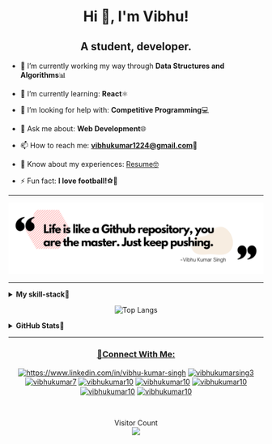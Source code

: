<h1 align="center">Hi 👋, I'm Vibhu!</h1>
<h2 align="center">A student, developer.</h2>

- 🔭 I’m currently working my way through **Data Structures and Algorithms**📊

- 🌱 I’m currently learning:  **React**⚛️

- 🤝 I’m looking for help with:  **Competitive Programming**💻

- 💬 Ask me about:  **Web Development**🌐

- 📫 How to reach me:  **vibhukumar1224@gmail.com**📧

- 📄 Know about my experiences: [Resume🤓](https://www.linkedin.com/in/vibhu-kumar-singh/detail/overlay-view/urn:li:fsd_profileTreasuryMedia:(ACoAACzcMywBRFvKVRwnf0J8wCXLB7qr1jkIKmM,1635460607269)/?lipi=urn%3Ali%3Apage%3Ad_flagship3_profile_view_base%3BmwllgLYuTHmuzNxNuzS9zg%3D%3D&licu=urn%3Ali%3Acontrol%3Ad_flagship3_profile_view_base-featured_item_detail_view)

- ⚡ Fun fact: **I love football!**⚽💖
<!-- <p align="center"> <img src="https://komarev.com/ghpvc/?username=vibhukumar10&label=Profile%20views&color=0e75b6&style=flat" alt="vibhukumar10" /> </p> -->
<hr>
<img src="https://github.com/Vibhukumar10/Vibhukumar10/blob/main/images/Life%20is%20like%20a%20Github%20repository%2C%20you%20are%20the%20master.%20Just%20keep%20pushing..png">
<hr>
<!-- <h3>GitHub Profile Trophy 🏆:</h3>
<p align="center">
<a href="https://github.com/ryo-ma/github-profile-trophy">
  <img width=800 src="https://github-profile-trophy.vercel.app/?username=Vibhukumar10&column=8&theme=onedark&no-frame=true&no-bg=true"/>
</a>
</p> -->

<!-- <p align="center"> <a href="https://github.com/ryo-ma/github-profile-trophy"><img src="https://github-profile-trophy.vercel.app/?username=vibhukumar10&theme=react" alt="vibhukumar10" /></a> </p> -->

<!-- <h3 align="left">🔗My Socials: </h3>
<p align="left">
<a href="https://codepen.io/vibhukumar10" target="blank"><img align="center" src="https://raw.githubusercontent.com/rahuldkjain/github-profile-readme-generator/master/src/images/icons/Social/codepen.svg" alt="vibhukumar10" height="30" width="40" /></a>
<a href="https://twitter.com/vibhukumarsing3" target="blank"><img align="center" src="https://raw.githubusercontent.com/rahuldkjain/github-profile-readme-generator/master/src/images/icons/Social/twitter.svg" alt="vibhukumarsing3" height="30" width="40" /></a>
<a href="https://linkedin.com/in/https://www.linkedin.com/in/vibhu-kumar-singh" target="blank"><img align="center" src="https://raw.githubusercontent.com/rahuldkjain/github-profile-readme-generator/master/src/images/icons/Social/linked-in-alt.svg" alt="https://www.linkedin.com/in/vibhu-kumar-singh" height="30" width="40" /></a>
<a href="https://instagram.com/vibhukumar7" target="blank"><img align="center" src="https://raw.githubusercontent.com/rahuldkjain/github-profile-readme-generator/master/src/images/icons/Social/instagram.svg" alt="vibhukumar7" height="30" width="40" /></a>
<a href="https://dribbble.com/vibhukumar10" target="blank"><img align="center" src="https://raw.githubusercontent.com/rahuldkjain/github-profile-readme-generator/master/src/images/icons/Social/dribbble.svg" alt="vibhukumar10" height="30" width="40" /></a>
<a href="https://www.codechef.com/users/vibhukumar10" target="blank"><img align="center" src="https://cdn.jsdelivr.net/npm/simple-icons@3.1.0/icons/codechef.svg" alt="vibhukumar10" height="30" width="40" /></a>
<a href="https://www.leetcode.com/vibhukumar10" target="blank"><img align="center" src="https://raw.githubusercontent.com/rahuldkjain/github-profile-readme-generator/master/src/images/icons/Social/leet-code.svg" alt="vibhukumar10" height="30" width="40" /></a>
<a href="https://auth.geeksforgeeks.org/user/vibhukumar10" target="blank"><img align="center" src="https://raw.githubusercontent.com/rahuldkjain/github-profile-readme-generator/master/src/images/icons/Social/geeks-for-geeks.svg" alt="vibhukumar10" height="30" width="40" /></a>
</p> -->
<details>
  <summary><strong>My skill-stack💪</strong></summary>
<h3 align="left">Programming Languages: </h3>
<p align="left">
  <a href="https://www.cprogramming.com/" target="_blank"> <img src="https://raw.githubusercontent.com/devicons/devicon/master/icons/c/c-original.svg" alt="c" width="40" height="40"/> </a> 
  <a href="https://www.w3schools.com/cpp/" target="_blank"> <img src="https://raw.githubusercontent.com/devicons/devicon/master/icons/cplusplus/cplusplus-original.svg" alt="cplusplus" width="40" height="40"/> </a>
  <a href="https://developer.mozilla.org/en-US/docs/Web/JavaScript" target="_blank"> <img src="https://raw.githubusercontent.com/devicons/devicon/master/icons/javascript/javascript-original.svg" alt="javascript" width="40" height="40"/> </a> 
  <a href="https://www.python.org" target="_blank"> <img src="https://raw.githubusercontent.com/devicons/devicon/master/icons/python/python-original.svg" alt="python" width="40" height="40"/> </a> 
  <a href="https://www.java.com" target="_blank"> <img src="https://raw.githubusercontent.com/devicons/devicon/master/icons/java/java-original.svg" alt="java" width="40" height="40"/> </a> 
  <a href="https://www.typescriptlang.org/" target="_blank"> <img src="https://raw.githubusercontent.com/devicons/devicon/master/icons/typescript/typescript-original.svg" alt="typescript" width="40" height="40"/> </a> 
</p>
<h3>Front-End Tools: </h3>
<p align="left"> 
  <a href="https://getbootstrap.com" target="_blank"> <img src="https://raw.githubusercontent.com/devicons/devicon/master/icons/bootstrap/bootstrap-plain-wordmark.svg" alt="bootstrap" width="40" height="40"/> </a> 
  <a href="https://www.w3schools.com/css/" target="_blank"> <img src="https://raw.githubusercontent.com/devicons/devicon/master/icons/css3/css3-original-wordmark.svg" alt="css3" width="40" height="40"/> </a> 
  <a href="https://www.adobe.com/products/xd.html" target="_blank"> <img src="https://cdn.worldvectorlogo.com/logos/adobe-xd.svg" alt="xd" width="40" height="40"/> </a> 
  <a href="https://www.figma.com/" target="_blank"> <img src="https://www.vectorlogo.zone/logos/figma/figma-icon.svg" alt="figma" width="40" height="40"/> </a> 
  <a href="https://www.gatsbyjs.com/" target="_blank"> <img src="https://www.vectorlogo.zone/logos/gatsbyjs/gatsbyjs-icon.svg" alt="gatsby" width="40" height="40"/> </a> 
  <a href="https://git-scm.com/" target="_blank"> <img src="https://www.vectorlogo.zone/logos/git-scm/git-scm-icon.svg" alt="git" width="40" height="40"/> </a> 
  <a href="https://www.w3.org/html/" target="_blank"> <img src="https://raw.githubusercontent.com/devicons/devicon/master/icons/html5/html5-original-wordmark.svg" alt="html5" width="40" height="40"/> </a> 
  <a href="https://www.adobe.com/in/products/illustrator.html" target="_blank"> <img src="https://www.vectorlogo.zone/logos/adobe_illustrator/adobe_illustrator-icon.svg" alt="illustrator" width="40" height="40"/> </a> 
<!--   <a href="https://www.mathworks.com/" target="_blank"> <img src="https://upload.wikimedia.org/wikipedia/commons/2/21/Matlab_Logo.png" alt="matlab" width="40" height="40"/> </a>  -->
  <a href="https://reactjs.org/" target="_blank"> <img src="https://raw.githubusercontent.com/devicons/devicon/master/icons/react/react-original-wordmark.svg" alt="react" width="40" height="40"/> </a> 
  <a href="https://www.photoshop.com/en" target="_blank"> <img src="https://raw.githubusercontent.com/devicons/devicon/master/icons/photoshop/photoshop-line.svg" alt="photoshop" width="40" height="40"/> </a>
  <a href="https://tailwindcss.com/" target="_blank"> <img src="https://www.vectorlogo.zone/logos/tailwindcss/tailwindcss-icon.svg" alt="tailwind" width="40" height="40"/> </a> 
</p>

<h3>Backend/DBs: </h3>
<p align="left">
  <a href="https://nodejs.org" target="_blank"> <img src="https://raw.githubusercontent.com/devicons/devicon/master/icons/nodejs/nodejs-original-wordmark.svg" alt="nodejs" width="40" height="40"/> </a>
  <a href="https://expressjs.com" target="_blank"> <img src="https://raw.githubusercontent.com/devicons/devicon/master/icons/express/express-original-wordmark.svg" alt="express" width="40" height="40" /> </a>
  <a href="https://postman.com" target="_blank"> <img src="https://www.vectorlogo.zone/logos/getpostman/getpostman-icon.svg" alt="postman" width="40" height="40"/> </a>
  <a href="https://www.postgresql.org" target="_blank"> <img src="https://raw.githubusercontent.com/devicons/devicon/master/icons/postgresql/postgresql-original-wordmark.svg" alt="postgresql" width="40" height="40"/> </a>
  <a href="https://heroku.com" target="_blank"> <img src="https://www.vectorlogo.zone/logos/heroku/heroku-icon.svg" alt="heroku" width="40" height="40"/> </a> 
  <a href="https://www.mongodb.com/" target="_blank"> <img src="https://raw.githubusercontent.com/devicons/devicon/master/icons/mongodb/mongodb-original-wordmark.svg" alt="mongodb" width="40" height="40"/> </a> <a href="https://www.mysql.com/" target="_blank"> <img src="https://raw.githubusercontent.com/devicons/devicon/master/icons/mysql/mysql-original-wordmark.svg" alt="mysql" width="40" height="40"/> </a>
  <a href="https://www.oracle.com/" target="_blank"> <img src="https://raw.githubusercontent.com/devicons/devicon/master/icons/oracle/oracle-original.svg" alt="oracle" width="40" height="40"/> </a>    
  <a href="https://firebase.google.com/" target="_blank"> <img src="https://www.vectorlogo.zone/logos/firebase/firebase-icon.svg" alt="firebase" width="40" height="40"/> </a> 
</p>  
  </details>
<p align="center"><img width="50%" height="auto" src="https://github-readme-stats.vercel.app/api/top-langs/?username=Vibhukumar10&layout=compact&theme=tokyonight" alt="Top Langs" /></p>
<details>
	<summary><strong> GitHub Stats🌟 </strong></summary>
	<table>
		<a align="center" href="https://github.com/Vibhukumar10">
		<tr>
			<td>					
				<img width="100%" height="auto" src="https://github-readme-stats.vercel.app/api?username=Vibhukumar10&show_icons=true&hide_border=false&theme=tokyonight&count_private=true&include_all_commits=false" alt="Git Stats" />
			</td>
			<td>
				<img width="100%" height="auto" src="https://github-readme-streak-stats.herokuapp.com/?user=Vibhukumar10&theme=tokyonight" alt="Dev Sharma's GitHub Streak" />
			</td>
		</tr>
	</table>
	<table>
		<tr>
			<td>
				<img width="100%" height="auto" src="https://activity-graph.herokuapp.com/graph?username=Vibhukumar10&bg_color=1a1b27&color=be90f2&line=638fda&point=35aea1&area=true" alt="Daily Contribution Graph" />
			</td>
		</tr>
		<tr colspan="2">
			<td>
				<img src="https://github-profile-summary-cards.vercel.app/api/cards/profile-details?username=Vibhukumar10&theme=monokai"  width="100%" height="auto"  alt="Monthly Contribution Graph" >
			</td>
		</tr>
		</a>
	</table>
</details>

<!-- <p align="center"><img align="center" src="https://github-readme-stats.vercel.app/api/top-langs?username=vibhukumar10&show_icons=true&locale=en&theme=react&layout=compact" alt="vibhukumar10" /></p>

 <p align="center"><img alt="My Github stats" align="center" border-radius="40px" width="800px" height="200px" src="https://github-readme-stats.vercel.app/api?username=Vibhukumar10&count_private=true&show_icons=true&hide_border=true&theme=react" href="https://github.com/Vibhukumar10"/></p>

<p align="center"><img align="center" src="https://github-readme-stats.vercel.app/api?username=vibhukumar10&show_icons=true&locale=en" alt="vibhukumar10" /></p>

<p align="center"><img align="center" src="https://github-readme-streak-stats.herokuapp.com/?user=vibhukumar10&theme=react" alt="vibhukumar10" /></p>

<span>
<a href="https://github.com/Vibhukumar10/Bank-Management-System">
  <img src="https://github-readme-stats.vercel.app/api/pin/?username=Vibhukumar10&repo=Bank-Management-System&theme=react" />
</a>
<a href="https://github.com/Vibhukumar10/Music-Genre-Classification">
  <img  src="https://github-readme-stats.vercel.app/api/pin/?username=Vibhukumar10&repo=Music-Genre-Classification&theme=react" />
</a>
</span> -->

<hr>
<h3 align="center">🔗Connect With Me:</h3>
<p align="center">
<a href="https://linkedin.com/in/https://www.linkedin.com/in/vibhu-kumar-singh" target="blank"><img align="center" src="https://raw.githubusercontent.com/rahuldkjain/github-profile-readme-generator/master/src/images/icons/Social/linked-in-alt.svg" alt="https://www.linkedin.com/in/vibhu-kumar-singh" height="30" width="40" /></a>
<a href="https://twitter.com/vibhukumarsing3" target="blank"><img align="center" src="https://raw.githubusercontent.com/rahuldkjain/github-profile-readme-generator/master/src/images/icons/Social/twitter.svg" alt="vibhukumarsing3" height="30" width="40" /></a>
<a href="https://instagram.com/vibhukumar7" target="blank"><img align="center" src="https://raw.githubusercontent.com/rahuldkjain/github-profile-readme-generator/master/src/images/icons/Social/instagram.svg" alt="vibhukumar7" height="30" width="40" /></a>
<a href="https://codepen.io/vibhukumar10" target="blank"><img align="center" src="https://raw.githubusercontent.com/rahuldkjain/github-profile-readme-generator/master/src/images/icons/Social/codepen.svg" alt="vibhukumar10" height="30" width="40" /></a>
<a href="https://dribbble.com/vibhukumar10" target="blank"><img align="center" src="https://raw.githubusercontent.com/rahuldkjain/github-profile-readme-generator/master/src/images/icons/Social/dribbble.svg" alt="vibhukumar10" height="30" width="40" /></a>
<a href="https://www.leetcode.com/vibhukumar10" target="blank"><img align="center" src="https://raw.githubusercontent.com/rahuldkjain/github-profile-readme-generator/master/src/images/icons/Social/leet-code.svg" alt="vibhukumar10" height="30" width="40" /></a>
  <a href="https://www.codechef.com/users/vibhukumar10" target="blank"><img align="center" src="https://cdn.jsdelivr.net/npm/simple-icons@3.1.0/icons/codechef.svg" alt="vibhukumar10" height="30" width="40" /></a>
<a href="https://auth.geeksforgeeks.org/user/vibhukumar10" target="blank"><img align="center" src="https://raw.githubusercontent.com/rahuldkjain/github-profile-readme-generator/master/src/images/icons/Social/geeks-for-geeks.svg" alt="vibhukumar10" height="30" width="40" /></a>
</p>
<br>
<p align="center"> 
  Visitor Count<br>
  <img src="https://profile-counter.glitch.me/Vibhukumar10/count.svg" />
</p>
